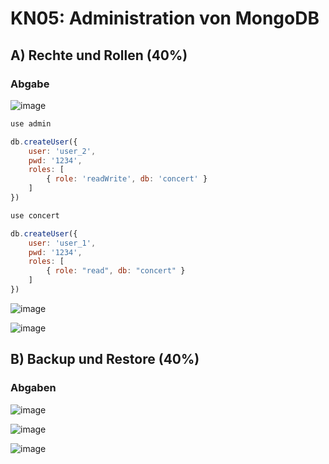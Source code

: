 # KN05: Administration von MongoDB

## A) Rechte und Rollen (40%)

### Abgabe

![image](https://github.com/xmin12/Jeyakumuar_M165/assets/112725311/842a29cc-3756-448f-81d6-20f355b33a63)

```javascript
use admin

db.createUser({
    user: 'user_2',
    pwd: '1234',
    roles: [
        { role: 'readWrite', db: 'concert' }
    ]
})

use concert

db.createUser({
    user: 'user_1',
    pwd: '1234',
    roles: [
        { role: "read", db: "concert" }
    ]
})
````

![image](https://github.com/xmin12/Jeyakumuar_M165/assets/112725311/a5ba2ec4-5289-48ef-a65a-a499661d5ad7)

![image](https://github.com/xmin12/Jeyakumuar_M165/assets/112725311/3078c68c-75c2-4005-adad-85769a0ddd8c)

## B) Backup und Restore (40%)

### Abgaben

![image](https://github.com/xmin12/Jeyakumuar_M165/assets/112725311/0cde161b-86a9-4e3f-99b5-fa8c5a1187be)

![image](https://github.com/xmin12/Jeyakumuar_M165/assets/112725311/b48abe1b-971b-415b-9661-5459acf0972e)

![image](https://github.com/xmin12/Jeyakumuar_M165/assets/112725311/0c7342bf-214f-4fe1-8de6-6c7d0c1502aa)






